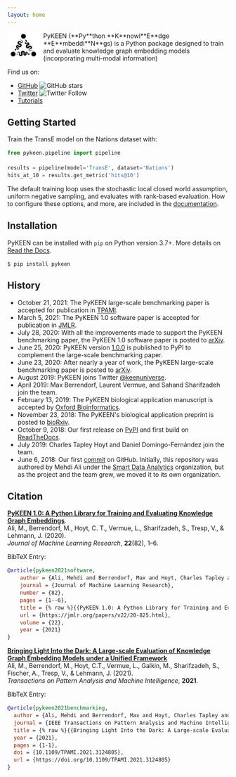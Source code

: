 ```yaml
---
layout: home
---
```

<img src="/img/logo.png" alt="PyKEEN Logo" align="left" height="60" style="margin-right: 10px"/>
PyKEEN (**Py**thon **K**nowl**E**dge **E**mbeddi**N**gs) is a Python package designed to train and
evaluate knowledge graph embedding models (incorporating multi-modal information)

Find us on:

- [GitHub](https://github.com/pykeen/pykeen) ![GitHub stars](https://img.shields.io/github/stars/pykeen/pykeen?label=PyKEEN%20on%20GitHub&style=social)
- [Twitter](https://twitter.com/keenuniverse) ![Twitter Follow](https://img.shields.io/twitter/follow/keenuniverse?style=social)
- [Tutorials](https://pykeen.readthedocs.io/en/latest/tutorial/first_steps.html)

## Getting Started

Train the TransE model on the Nations dataset with:

```python
from pykeen.pipeline import pipeline

results = pipeline(model='TransE', dataset='Nations')
hits_at_10 = results.get_metric('hits@10')
```

The default training loop uses the stochastic local closed world assumption, uniform negative sampling, and evaluates
with rank-based evaluation. How to configure these options, and more, are included in the
[documentation](https://pykeen.readthedocs.io).

## Installation

PyKEEN can be installed with `pip` on Python version 3.7+. More details on
[Read the Docs](https://pykeen.readthedocs.io/en/latest/installation.html).

```shell
$ pip install pykeen
```

## History

- October 21, 2021: The PyKEEN large-scale benchmarking paper is accepted for
  publication in [TPAMI](https://doi.org/10.1109/TPAMI.2021.3124805).
- March 5, 2021: The PyKEEN 1.0 software paper is accepted for publication in
  [JMLR](http://jmlr.org/papers/v22/20-825.html).
- July 28, 2020: With all the improvements made to support the PyKEEN benchmarking paper, the PyKEEN 1.0 software paper
  is posted to [arXiv](https://arxiv.org/abs/2007.14175).
- June 25, 2020: PyKEEN version [1.0.0](https://pypi.org/project/pykeen/1.0.0/) is published to PyPI to complement the
  large-scale benchmarking paper.
- June 23, 2020: After nearly a year of work, the PyKEEN large-scale benchmarking paper is posted
  to [arXiv](https://arxiv.org/abs/2006.13365).
- August 2019: PyKEEN joins Twitter [@keenuniverse](https://twitter.com/keenuniverse).
- April 2019: Max Berrendorf, Laurent Vermue, and Sahand Sharifzadeh join the team.
- February 13, 2019: The PyKEEN biological application manuscript is accepted
  by [Oxford Bioinformatics](https://doi.org/10.1093/bioinformatics/btz117).
- November 23, 2018: The PyKEEN's biological application preprint is posted
  to [bioRxiv](https://www.biorxiv.org/content/10.1101/475202v1).
- October 9, 2018: Our first release on [PyPI](https://pypi.org/project/pykeen/0.0.1/) and first build
  on [ReadTheDocs](https://readthedocs.org/projects/pykeen/builds/7912003/).
- July 2019: Charles Tapley Hoyt and Daniel Domingo-Fernández join the team.
- June 6, 2018: Our first [commit](https://github.com/pykeen/pykeen/commit/00dc2237cdbb46536d98068546bc7a801ae4126d) on
  GitHub. Initially, this repository was authored by Mehdi Ali under
  the [Smart Data Analytics](https://github.com/smartdataanalytics/)
  organization, but as the project and the team grew, we moved it to its own organization.

## Citation

[**PyKEEN 1.0: A Python Library for Training and Evaluating Knowledge Graph
Embeddings**](http://jmlr.org/papers/v22/20-825.html).
<br /> Ali, M., Berrendorf, M., Hoyt, C. T., Vermue, L., Sharifzadeh, S., Tresp, V., & Lehmann, J. (2020).
<br /> *Journal of Machine Learning Research*, **22**(82), 1–6.

BibTeX Entry:

```bibtex
@article{pykeen2021software,
    author = {Ali, Mehdi and Berrendorf, Max and Hoyt, Charles Tapley and Vermue, Laurent and Sharifzadeh, Sahand and Tresp, Volker and Lehmann, Jens},
    journal = {Journal of Machine Learning Research},
    number = {82},
    pages = {1--6},
    title = {% raw %}{{PyKEEN 1.0: A Python Library for Training and Evaluating Knowledge Graph Embeddings}}{% endraw %},
    url = {https://jmlr.org/papers/v22/20-825.html},
    volume = {22},
    year = {2021}
}
```

[**Bringing Light Into the Dark: A Large-scale Evaluation of Knowledge Graph Embedding Models under a Unified Framework**](https://doi.org/10.1109/TPAMI.2021.3124805)
<br />Ali, M., Berrendorf, M., Hoyt, C.T., Vermue, L., Galkin, M., Sharifzadeh, S., Fischer, A., Tresp, V., & Lehmann, J. (2021).
<br /> *Transactions on Pattern Analysis and Machine Intelligence*, **2021**.

BibTeX Entry:

```bibtex
@article{pykeen2021benchmarking,
  author = {Ali, Mehdi and Berrendorf, Max and Hoyt, Charles Tapley and Vermue, Laurent and Galkin, Mikhail and Sharifzadeh, Sahand and Fischer, Asja and Tresp, Volker and Lehmann, Jens},
  journal = {IEEE Transactions on Pattern Analysis and Machine Intelligence}, 
  title = {% raw %}{{Bringing Light Into the Dark: A Large-scale Evaluation of Knowledge Graph Embedding Models under a Unified Framework}}{% endraw %},
  year = {2021},
  pages = {1-1},
  doi = {10.1109/TPAMI.2021.3124805},
  url = {https://doi.org/10.1109/TPAMI.2021.3124805}
}
```
